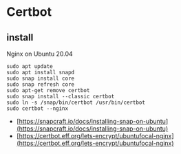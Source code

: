 # Certbot

## install

Nginx on Ubuntu 20.04

```
sudo apt update
sudo apt install snapd
sudo snap install core
sudo snap refresh core
sudo apt-get remove certbot
sudo snap install --classic certbot
sudo ln -s /snap/bin/certbot /usr/bin/certbot
sudo certbot --nginx
```

- [https://snapcraft.io/docs/installing-snap-on-ubuntu](https://snapcraft.io/docs/installing-snap-on-ubuntu)
- [https://certbot.eff.org/lets-encrypt/ubuntufocal-nginx](https://certbot.eff.org/lets-encrypt/ubuntufocal-nginx)
